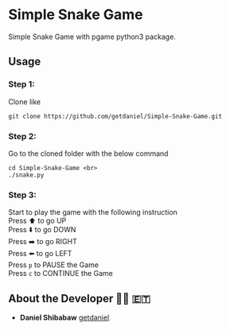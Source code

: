 # Simple Snake Game
Simple Snake Game with pgame python3 package.

## Usage
### Step 1:
Clone like 
```
git clone https://github.com/getdaniel/Simple-Snake-Game.git
```
### Step 2:
Go to the cloned folder with the below command
```
cd Simple-Snake-Game <br>
./snake.py
```
### Step 3:
Start to play the game with the following instruction <br>
Press :arrow_up: to go UP <br>
Press :arrow_down: to go DOWN <br>
Press :arrow_right: to go RIGHT <br>
Press :arrow_left: to go LEFT <br>
Press `p` to PAUSE the Game <br>
Press `c` to CONTINUE the Game <br>

## About the Developer :man_technologist: :ethiopia:
* **Daniel Shibabaw** [getdaniel](https://github.com/getdaniel/)